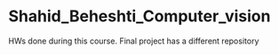 # Shahid_Beheshti_Computer_vision
 HWs done during this course. Final project has a different repository
